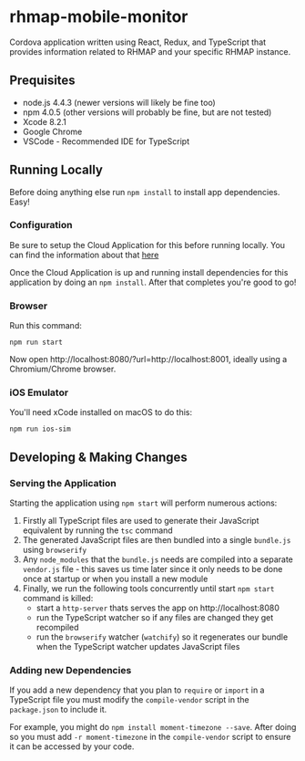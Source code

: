 # rhmap-mobile-monitor

Cordova application written using React, Redux, and TypeScript that provides
information related to RHMAP and your specific RHMAP instance.


## Prequisites

* node.js 4.4.3 (newer versions will likely be fine too)
* npm 4.0.5 (other versions will probably be fine, but are not tested)
* Xcode 8.2.1
* Google Chrome
* VSCode - Recommended IDE for TypeScript


## Running Locally

Before doing anything else run `npm install` to install app dependencies. Easy!

### Configuration

Be sure to setup the Cloud Application for this before running locally. You can
find the information about that [here](https://github.com/evanshortiss/rhmap-mobile-monitor-cloud)

Once the Cloud Application is up and running install dependencies for this
application by doing an `npm install`. After that completes you're good to go!

### Browser

Run this command:

```
npm run start
```

Now open http://localhost:8080/?url=http://localhost:8001, ideally using a
Chromium/Chrome browser.

### iOS Emulator

You'll need xCode installed on macOS to do this:

```
npm run ios-sim
```

## Developing & Making Changes

### Serving the Application 

Starting the application using `npm start` will perform numerous actions:

1. Firstly all TypeScript files are used to generate their JavaScript equivalent
by running the `tsc` command
2. The generated JavaScript files are then bundled into a single `bundle.js`
using `browserify`
3. Any `node_modules` that the `bundle.js` needs are compiled into a separate
`vendor.js` file - this saves us time later since it only needs to be done once
at startup or when you install a new module
4. Finally, we run the following tools concurrently until start `npm start` command is killed:
    * start a `http-server` thats serves the app on http://localhost:8080
    * run the TypeScript watcher so if any files are changed they get recompiled
    * run the `browserify` watcher (`watchify`) so it regenerates our bundle when the TypeScript watcher updates JavaScript files

### Adding new Dependencies
If you add a new dependency that you plan to `require` or `import` in a
TypeScript file you must modify the `compile-vendor` script in the
`package.json` to include it.

For example, you might do `npm install moment-timezone --save`. After doing so
you must add `-r moment-timezone` in the `compile-vendor` script to ensure it
can be accessed by your code.